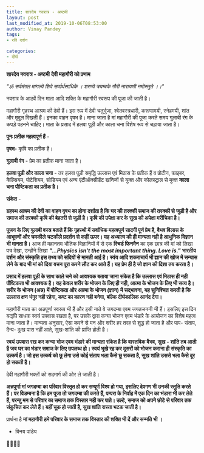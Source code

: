 ```yaml
---
title: शारदेय नवरात्र - अष्टमी
layout: post
last_modified_at: 2019-10-06T08:53:00
author: Vinay Pandey
tags:
- रवि दर्शन

categories:
- दीर्घ
---
```

**शारदेय नवरात्र - अष्टमी**
**देवी महागौरी को प्रणाम**

*"ॐ सर्वमंगल मांगल्ये शिवे सर्वार्थसाधिके ।* 
*शरण्ये त्रयम्बके गौरी नारायणी नमोस्तुते ।।"* 

नवरात्र के आठवें दिन माता आदि शक्ति के महागौरी स्वरूप की पूजा की जाती है। 

महागौरी गृहस्थ आश्रम की देवी हैं। इस रूप में देवी चतुर्भुजा, श्वेतवस्त्रधारी, करूणामयी, स्नेहमयी, शांत और मृदुल दिखती हैं। इनका वाहन वृषभ है। 
माना जाता है मां महागौरी की पूजा करते समय गुलाबी रंग के कपड़े पहनने चाहिए। माता के प्रसाद में हलवा पूड़ी और काला चना विशेष रूप से चढ़ाया जाता है। 

**पुनः प्रतीक महत्वपूर्ण हैं** -

**वृषभ**- कृषि का प्रतीक है।

**गुलाबी रंग** - प्रेम का प्रतीक माना जाता है।

**हलवा पूड़ी और काला चना** - तर हलवा पूड़ी समृद्धि उल्लास एवं मिठास के प्रतीक हैं व प्रोटीन, फाइबर,  कैल्सियम, पोटेशियम, सोडियम एवं अन्य एंटीऑक्‍सीडेंट खनिजों से युक्त और कोलस्ट्राल से मुक्त **काला चना पौष्टिकता का प्रतीक है।**

**संकेत** - 

**ग्रहस्थ आश्रम की देवी का वाहन वृषभ का होना दर्शाता है कि घर की तरक्की समाज की तरक्की से जुड़ी है और समाज की तरक्की कृषि की बेहतरी से जुड़ी है। कृषि की उपेक्षा कर के सुख की अपेक्षा मरीचिका है।** 

**पूजन के लिए गुलाबी वस्त्र बताते हैं कि गृहस्थी में सर्वाधिक महत्वपूर्ण सादगी पूर्ण प्रेम है, वैभव विलास के आभूषणों और चमकीले चटकीले प्रदर्शन से कहीं ऊपर। यह अध्यात्म की ही मान्यता नही है आधुनिक विज्ञान भी मानता है।** आज ही महानतम भौतिक विज्ञानियों में से एक **रिचर्ड फिनमैन** का एक छात्र की मां को लिखा पत्र देखा, उन्होंने लिखा ***"...Physics isn't  the most important thing. Love is."***
**भारतीय दर्शन और संस्कृति इस तथ्य को सदियों से मानती आई है। स्वंय आदि शकराचार्य भी ज्ञान की खोज में सन्यास लेने के बाद भी मां को दिया वचन पूरा करने लौट कर आते हैं। यह प्रेम ही है जो ज्ञान की दिशा तय करता है।** 

**प्रसाद में हलवा पूड़ी के साथ काले चने को आवश्यक बताया जाना संकेत है कि उल्लास एवं मिठास ही नही पौष्टिकता भी आवश्यक है। यह केवल शरीर के भोजन के लिए ही नही, आत्मा के भोजन के लिए भी सत्य है। शरीर के भोजन (अन्न) में पौष्टिकता और आत्मा के भोजन (ज्ञान) में सद्भावना, यह सुनिश्चित करती है कि उल्लास क्षण भंगुर नही रहेगा, कष्ट का कारण नही बनेगा, बल्कि दीर्घकालिक आनंद देगा।**

महागौरी माता का अन्नपूर्णा स्वरूप भी हैं और इसी नाते वे जगदम्बा एवम जगतजननी भी हैं। इसलिए इस दिन यद्यपि साधक स्वयं उपवास रखता है, पर उसके द्वारा कन्या भोजन एवम भंडारे के आयोजन का विशेष महत्व माना जाता है। मान्यता अनुसार, ऐसा करने से मन और शरीर हर तरह से शुद्ध हो जाता है और पाप- संताप, दैन्य- दुःख पास नहीं आते, सुख-शांति की प्राप्ति होती है।

**स्वयं उपवास रख कर कन्या भोज एवम भंडारे की मान्यता संकेत है कि वास्तविक वैभव, सुख - शांति तब आती है जब घर का भंडार समाज के लिए उपलब्ध हो। स्वयं भूखे रह कर दूसरों को भोजन कराना ही संस्कृति का उत्कर्ष है। जो इस उत्कर्ष को छू लेगा उसे कोई संताप भला कैसे छू सकता है, सुख शांति उससे भला कैसे दूर हो सकती है।**

देवी महागौरी भक्तों को सदमार्ग की ओर ले जाती है। 

**अन्नपूर्णा मां जगदम्बा का परिवार विस्तृत हो कर सम्पूर्ण विश्व हो गया, इसलिए देवगण भी उनकी स्तुति करते हैं। पर विडम्बना है कि हम पूजा तो जगदम्बा की करते हैं, पम्परा के निर्वाह में एक दिन का भंडारा भी कर लेते हैं, परन्तु मन से परिवार का समाज तक विस्तार नही कर पाते। उल्टे, समाज को अपने छोटे से परिवार तक संकुचित कर लेते हैं। यहीं चूक हो जाती है, सुख शांति रास्ता भटक जाती है।**

प्रार्थना है
**मां महागौरी**
**हमे परिवार के समाज तक विस्तार की शक्ति भी दें और सन्मति भी ।**

- विनय पांडेय

🙏🌷🌷🙏



